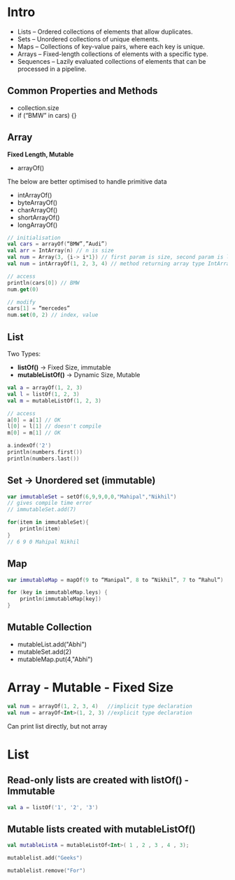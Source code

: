 # Intro
- Lists – Ordered collections of elements that allow duplicates.
- Sets – Unordered collections of unique elements.
- Maps – Collections of key-value pairs, where each key is unique.
- Arrays – Fixed-length collections of elements with a specific type.
- Sequences – Lazily evaluated collections of elements that can be processed in a pipeline.

## Common Properties and Methods
- collection.size
- if (“BMW” in cars) {}
  
## Array
**Fixed Length, Mutable**
- arrayOf()

The below are better optimised to handle primitive data
- intArrayOf()
- byteArrayOf()
- charArrayOf()
- shortArrayOf()
- longArrayOf()

```kotlin
// initialisation
val cars = arrayOf(“BMW”,”Audi”)
val arr = IntArray(n) // n is size
val num = Array(3, {i-> i*1}) // first param is size, second param is lambda expression to fill values
val num = intArrayOf(1, 2, 3, 4) // method returning array type IntArray

// access
println(cars[0]) // BMW
num.get(0)

// modify
cars[1] = “mercedes”
num.set(0, 2) // index, value
```

## List
Two Types:
- **listOf()** -> Fixed Size, immutable
- **mutableListOf()** -> Dynamic Size, Mutable
```kotlin
val a = arrayOf(1, 2, 3) 
val l = listOf(1, 2, 3) 
val m = mutableListOf(1, 2, 3) 

// access
a[0] = a[1] // OK
l[0] = l[1] // doesn't compile
m[0] = m[1] // OK

a.indexOf('2')
println(numbers.first())
println(numbers.last())
```

## Set -> Unordered set (immutable)

```kotlin
var immutableSet = setOf(6,9,9,0,0,"Mahipal","Nikhil")
// gives compile time error
// immutableSet.add(7)

for(item in immutableSet){
	println(item)
}
// 6 9 0 Mahipal Nikhil
```

## Map
```kotlin
var immutableMap = mapOf(9 to “Manipal”, 8 to “Nikhil”, 7 to “Rahul”)

for (key in immutableMap.leys) {
	println(immutableMap[key])
}
```
##  Mutable Collection
- mutableList.add("Abhi")
- mutableSet.add(2)
- mutableMap.put(4,"Abhi")

# Array - Mutable - Fixed Size

```kotlin
val num = arrayOf(1, 2, 3, 4)   //implicit type declaration
val num = arrayOf<Int>(1, 2, 3) //explicit type declaration
```

Can print list directly, but not array

# List


## Read-only lists are created with listOf() - Immutable

```kotlin
val a = listOf('1', '2', '3')
```

## Mutable lists created with mutableListOf()

```kotlin
val mutableListA = mutableListOf<Int>( 1 , 2 , 3 , 4 , 3);

mutablelist.add("Geeks")

mutablelist.remove("For")
```


